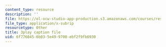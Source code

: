```yaml
---
content_type: resource
description: ''
file: https://ol-ocw-studio-app-production.s3.amazonaws.com/courses/res-18-006-calculus-revisited-single-variable-calculus-fall-2010/6f7760456b035e499700ebf2f9fb6930_iM4DRgFqPso.vtt
file_type: application/x-subrip
resourcetype: Other
title: 3play caption file
uid: 6f776045-6b03-5e49-9700-ebf2f9fb6930
---
```

